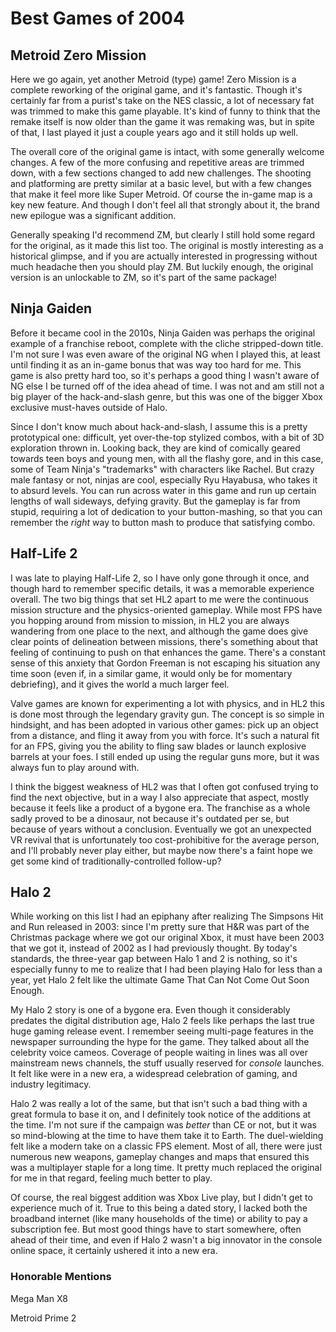 # Best Games of 2004

## Metroid Zero Mission

Here we go again, yet another Metroid (type) game! Zero Mission is a complete reworking of the original game, and it's fantastic. Though it's certainly far from a purist's take on the NES classic, a lot of necessary fat was trimmed to make this game playable. It's kind of funny to think that the remake itself is now older than the game it was remaking was, but in spite of that, I last played it just a couple years ago and it still holds up well.

The overall core of the original game is intact, with some generally welcome changes. A few of the more confusing and repetitive areas are trimmed down, with a few sections changed to add new challenges. The shooting and platforming are pretty similar at a basic level, but with a few changes that make it feel more like Super Metroid. Of course the in-game map is a key new feature. And though I don't feel all that strongly about it, the brand new epilogue was a significant addition.

Generally speaking I'd recommend ZM, but clearly I still hold some regard for the original, as it made this list too. The original is mostly interesting as a historical glimpse, and if you are actually interested in progressing without much headache then you should play ZM. But luckily enough, the original version is an unlockable to ZM, so it's part of the same package!

## Ninja Gaiden

Before it became cool in the 2010s, Ninja Gaiden was perhaps the original example of a franchise reboot, complete with the cliche stripped-down title. I'm not sure I was even aware of the original NG when I played this, at least until finding it as an in-game bonus that was way too hard for me. This game is also pretty hard too, so it's perhaps a good thing I wasn't aware of NG else I be turned off of the idea ahead of time. I was not and am still not a big player of the hack-and-slash genre, but this was one of the bigger Xbox exclusive must-haves outside of Halo.

Since I don't know much about hack-and-slash, I assume this is a pretty prototypical one: difficult, yet over-the-top stylized combos, with a bit of 3D exploration thrown in. Looking back, they are kind of comically geared towards teen boys and young men, with all the flashy gore, and in this case, some of Team Ninja's "trademarks" with characters like Rachel. But crazy male fantasy or not, ninjas are cool, especially Ryu Hayabusa, who takes it to absurd levels. You can run across water in this game and run up certain lengths of wall sideways, defying gravity. But the gameplay is far from stupid, requiring a lot of dedication to your button-mashing, so that you can remember the _right_ way to button mash to produce that satisfying combo.

## Half-Life 2

I was late to playing Half-Life 2, so I have only gone through it once, and though hard to remember specific details, it was a memorable experience overall. The two big things that set HL2 apart to me were the continuous mission structure and the physics-oriented gameplay. While most FPS have you hopping around from mission to mission, in HL2 you are always wandering from one place to the next, and although the game does give clear points of delineation between missions, there's something about that feeling of continuing to push on that enhances the game. There's a constant sense of this anxiety that Gordon Freeman is not escaping his situation any time soon (even if, in a similar game, it would only be for momentary debriefing), and it gives the world a much larger feel.

Valve games are known for experimenting a lot with physics, and in HL2 this is done most through the legendary gravity gun. The concept is so simple in hindsight, and has been adopted in various other games: pick up an object from a distance, and fling it away from you with force. It's such a natural fit for an FPS, giving you the ability to fling saw blades or launch explosive barrels at your foes. I still ended up using the regular guns more, but it was always fun to play around with.

I think the biggest weakness of HL2 was that I often got confused trying to find the next objective, but in a way I also appreciate that aspect, mostly because it feels like a product of a bygone era. The franchise as a whole sadly proved to be a dinosaur, not because it's outdated per se, but because of years without a conclusion. Eventually we got an unexpected VR revival that is unfortunately too cost-prohibitive for the average person, and I'll probably never play either, but maybe now there's a faint hope we get some kind of traditionally-controlled follow-up?

## Halo 2

While working on this list I had an epiphany after realizing The Simpsons Hit and Run released in 2003: since I'm pretty sure that H&R was part of the Christmas package where we got our original Xbox, it must have been 2003 that we got it, instead of 2002 as I had previously thought. By today's standards, the three-year gap between Halo 1 and 2 is nothing, so it's especially funny to me to realize that I had been playing Halo for less than a year, yet Halo 2 felt like the ultimate Game That Can Not Come Out Soon Enough.

My Halo 2 story is one of a bygone era. Even though it considerably predates the digital distribution age, Halo 2 feels like perhaps the last true huge gaming release event. I remember seeing multi-page features in the newspaper surrounding the hype for the game. They talked about all the celebrity voice cameos. Coverage of people waiting in lines was all over mainstream news channels, the stuff usually reserved for _console_ launches. It felt like were in a new era, a widespread celebration of gaming, and industry legitimacy.

Halo 2 was really a lot of the same, but that isn't such a bad thing with a great formula to base it on, and I definitely took notice of the additions at the time. I'm not sure if the campaign was _better_ than CE or not, but it was so mind-blowing at the time to have them take it to Earth. The duel-wielding felt like a modern take on a classic FPS element. Most of all, there were just numerous new weapons, gameplay changes and maps that ensured this was a multiplayer staple for a long time. It pretty much replaced the original for me in that regard, feeling much better to play.

Of course, the real biggest addition was Xbox Live play, but I didn't get to experience much of it. True to this being a dated story, I lacked both the broadband internet (like many households of the time) or ability to pay a subscription fee. But most good things have to start somewhere, often ahead of their time, and even if Halo 2 wasn't a big innovator in the console online space, it certainly ushered it into a new era.

### Honorable Mentions

Mega Man X8

Metroid Prime 2